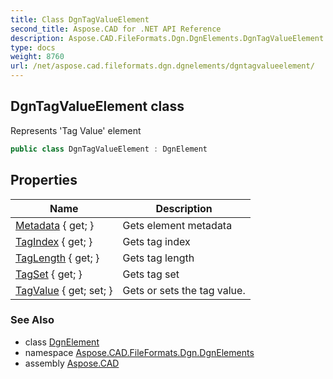 ```yaml
---
title: Class DgnTagValueElement
second_title: Aspose.CAD for .NET API Reference
description: Aspose.CAD.FileFormats.Dgn.DgnElements.DgnTagValueElement class. Represents Tag Value element
type: docs
weight: 8760
url: /net/aspose.cad.fileformats.dgn.dgnelements/dgntagvalueelement/
---
```

## DgnTagValueElement class

Represents 'Tag Value' element

```csharp
public class DgnTagValueElement : DgnElement
```

## Properties

| Name | Description |
| --- | --- |
| [Metadata](../../aspose.cad.fileformats.dgn.dgnelements/dgnelement/metadata/) { get; } | Gets element metadata |
| [TagIndex](../../aspose.cad.fileformats.dgn.dgnelements/dgntagvalueelement/tagindex/) { get; } | Gets tag index |
| [TagLength](../../aspose.cad.fileformats.dgn.dgnelements/dgntagvalueelement/taglength/) { get; } | Gets tag length |
| [TagSet](../../aspose.cad.fileformats.dgn.dgnelements/dgntagvalueelement/tagset/) { get; } | Gets tag set |
| [TagValue](../../aspose.cad.fileformats.dgn.dgnelements/dgntagvalueelement/tagvalue/) { get; set; } | Gets or sets the tag value. |

### See Also

* class [DgnElement](../dgnelement/)
* namespace [Aspose.CAD.FileFormats.Dgn.DgnElements](../../aspose.cad.fileformats.dgn.dgnelements/)
* assembly [Aspose.CAD](../../)


